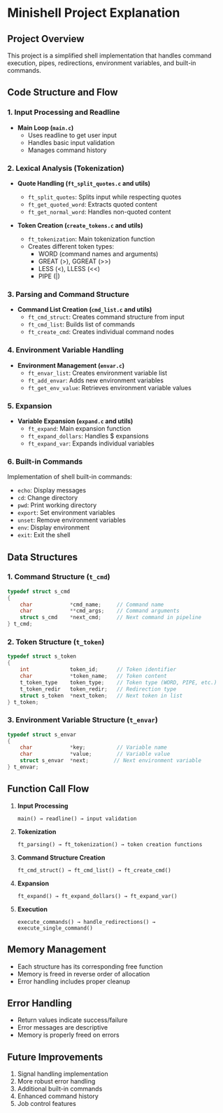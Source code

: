 # Minishell Project Explanation

## Project Overview
This project is a simplified shell implementation that handles command execution, pipes, redirections, environment variables, and built-in commands.

## Code Structure and Flow

### 1. Input Processing and Readline
- **Main Loop (`main.c`)**
  - Uses readline to get user input
  - Handles basic input validation
  - Manages command history

### 2. Lexical Analysis (Tokenization)
- **Quote Handling (`ft_split_quotes.c` and utils)**
  - `ft_split_quotes`: Splits input while respecting quotes
  - `ft_get_quoted_word`: Extracts quoted content
  - `ft_get_normal_word`: Handles non-quoted content

- **Token Creation (`create_tokens.c` and utils)**
  - `ft_tokenization`: Main tokenization function
  - Creates different token types:
    - WORD (command names and arguments)
    - GREAT (>), GGREAT (>>)
    - LESS (<), LLESS (<<)
    - PIPE (|)

### 3. Parsing and Command Structure
- **Command List Creation (`cmd_list.c` and utils)**
  - `ft_cmd_struct`: Creates command structure from input
  - `ft_cmd_list`: Builds list of commands
  - `ft_create_cmd`: Creates individual command nodes

### 4. Environment Variable Handling
- **Environment Management (`envar.c`)**
  - `ft_envar_list`: Creates environment variable list
  - `ft_add_envar`: Adds new environment variables
  - `ft_get_env_value`: Retrieves environment variable values

### 5. Expansion
- **Variable Expansion (`expand.c` and utils)**
  - `ft_expand`: Main expansion function
  - `ft_expand_dollars`: Handles $ expansions
  - `ft_expand_var`: Expands individual variables

### 6. Built-in Commands
Implementation of shell built-in commands:
- `echo`: Display messages
- `cd`: Change directory
- `pwd`: Print working directory
- `export`: Set environment variables
- `unset`: Remove environment variables
- `env`: Display environment
- `exit`: Exit the shell

## Data Structures

### 1. Command Structure (`t_cmd`)
```c
typedef struct s_cmd
{
    char            *cmd_name;     // Command name
    char            **cmd_args;    // Command arguments
    struct s_cmd    *next_cmd;     // Next command in pipeline
} t_cmd;
```

### 2. Token Structure (`t_token`)
```c
typedef struct s_token
{
    int             token_id;      // Token identifier
    char            *token_name;   // Token content
    t_token_type    token_type;    // Token type (WORD, PIPE, etc.)
    t_token_redir   token_redir;   // Redirection type
    struct s_token  *next_token;   // Next token in list
} t_token;
```

### 3. Environment Variable Structure (`t_envar`)
```c
typedef struct s_envar
{
    char            *key;          // Variable name
    char            *value;        // Variable value
    struct s_envar  *next;        // Next environment variable
} t_envar;
```

## Function Call Flow

1. **Input Processing**
   ```
   main() → readline() → input validation
   ```

2. **Tokenization**
   ```
   ft_parsing() → ft_tokenization() → token creation functions
   ```

3. **Command Structure Creation**
   ```
   ft_cmd_struct() → ft_cmd_list() → ft_create_cmd()
   ```

4. **Expansion**
   ```
   ft_expand() → ft_expand_dollars() → ft_expand_var()
   ```

5. **Execution**
   ```
   execute_commands() → handle_redirections() → execute_single_command()
   ```

## Memory Management
- Each structure has its corresponding free function
- Memory is freed in reverse order of allocation
- Error handling includes proper cleanup

## Error Handling
- Return values indicate success/failure
- Error messages are descriptive
- Memory is properly freed on errors

## Future Improvements
1. Signal handling implementation
2. More robust error handling
3. Additional built-in commands
4. Enhanced command history
5. Job control features 